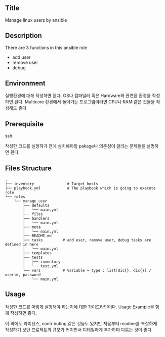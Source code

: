 ## Title
Manage linux users by ansible

## Description
There are 3 functions in this ansible role
- add user
- remove user
- debug

## Environment

실행환경에 대해 작성하면 된다. OS나 컴파일러 혹은 Hardware와 관련된 환경을 작성하면 된다. Multicore 환경에서 돌아가는 프로그램이라면 CPU나 RAM 같은 것들을 작성해도 좋다.

## Prerequisite
ssh

작성한 코드를 실행하기 전에 설치해야할 pakage나 의존성이 걸리는 문제들을 설명하면 된다.

## Files Structure
```
.
├── inventory               # Target hosts
├── playbook.yml            # The playbook which is going to execute role
└── roles                 
    └── manage_user       
        ├── defaults
        │   └── main.yml
        ├── files
        ├── handlers
        │   └── main.yml
        ├── meta
        │   └── main.yml
        ├── README.md
        ├── tasks         # add user, remove user, debug tasks are defined in here
        │   └── main.yml
        ├── templates
        ├── tests
        │   ├── inventory
        │   └── test.yml
        └── vars          # Variable = type : list[dic{}, dic{}] / userid, password
            └── main.yml
```


## Usage

작성한 코드를 어떻게 실행해야 하는지에 대한 가이드라인이다. Usage Example을 함께 작성하면 좋다.

이 외에도 라이센스, contributing 같은 것들도 있지만 처음부터 readme를 복잡하게 작성하기 보단 프로젝트의 규모가 커지면서 디테일하게 추가하며 다듬는 것이 좋다.

